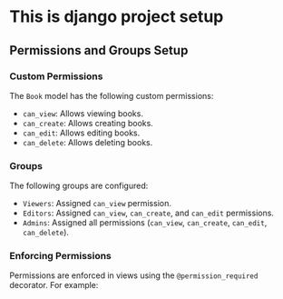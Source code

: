 # This is django project setup

## Permissions and Groups Setup

### Custom Permissions
The `Book` model has the following custom permissions:
- `can_view`: Allows viewing books.
- `can_create`: Allows creating books.
- `can_edit`: Allows editing books.
- `can_delete`: Allows deleting books.

### Groups
The following groups are configured:
- `Viewers`: Assigned `can_view` permission.
- `Editors`: Assigned `can_view`, `can_create`, and `can_edit` permissions.
- `Admins`: Assigned all permissions (`can_view`, `can_create`, `can_edit`, `can_delete`).

### Enforcing Permissions
Permissions are enforced in views using the `@permission_required` decorator. For example:
